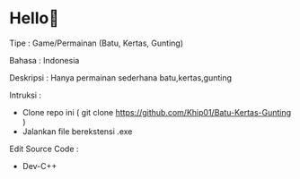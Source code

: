 # Hello👋

Tipe : Game/Permainan
(Batu, Kertas, Gunting)

Bahasa : Indonesia

Deskripsi :
  Hanya permainan sederhana batu,kertas,gunting 

Intruksi : 
- Clone repo ini ( git clone https://github.com/Khip01/Batu-Kertas-Gunting ) 
- Jalankan file berekstensi .exe

Edit Source Code :
- Dev-C++
